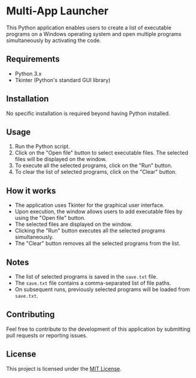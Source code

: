 # Multi-App Launcher

This Python application enables users to create a list of executable programs on a Windows operating system and open multiple programs simultaneously by activating the code.

## Requirements

- Python 3.x
- Tkinter (Python's standard GUI library)

## Installation

No specific installation is required beyond having Python installed.

## Usage

1. Run the Python script.
2. Click on the "Open file" button to select executable files. The selected files will be displayed on the window.
3. To execute all the selected programs, click on the "Run" button.
4. To clear the list of selected programs, click on the "Clear" button.

## How it works

- The application uses Tkinter for the graphical user interface.
- Upon execution, the window allows users to add executable files by using the "Open file" button.
- The selected files are displayed on the window.
- Clicking the "Run" button executes all the selected programs simultaneously.
- The "Clear" button removes all the selected programs from the list.

## Notes

- The list of selected programs is saved in the `save.txt` file.
- The `save.txt` file contains a comma-separated list of file paths.
- On subsequent runs, previously selected programs will be loaded from `save.txt`.

## Contributing

Feel free to contribute to the development of this application by submitting pull requests or reporting issues.

## License

This project is licensed under the [MIT License](LICENSE).
